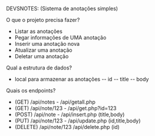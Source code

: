DEVSNOTES: (Sistema de anotações simples)

O que o projeto precisa fazer?
- Listar as anotações
- Pegar informações de UMA anotação
- Inserir uma anotação nova
- Atualizar uma anotação
- Deletar uma anotação

Qual a estrutura de dados?
- local para armazenar as anotações
-- id
-- title
-- body

Quais os endpoints?
- (GET) /api/notes - /api/getall.php
- (GET) /api/note/123 - /api/get.php?id=123
- (POST) /api/note - /api/insert.php (title,body)
- (PUT) /api/note/123 - /api/update.php (id,title,body) 
- (DELETE) /api/note/123 /api/delete.php (id)

